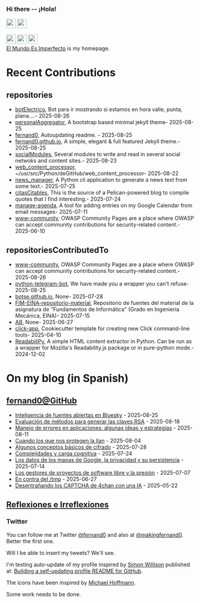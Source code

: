 ### Hi there -- ¡Hola!

<a href="mailto:ftricas@unizar.es" title="e-mail"><i class="svg-icon email"></i></a> 
<a href="https://www.linkedin.com/in/fernand0" title="My LinkedIn//Mi LinkedIn"><img src="https://img.shields.io/badge/linkedin-%230077B5.svg?&style=for-the-badge&logo=linkedin&logoColor=white" height=25></a> 
<a href="https://www.twitter.com/fernand0" title="My Twitter//Mi Twitter"><img src="https://img.shields.io/badge/twitter-%231DA1F2.svg?&style=for-the-badge&logo=twitter&logoColor=white" height=25></i></a> 
<link href="https://mastodon.social/@fernand0" rel="me" title="My Mastodon//Mi Mastodon"><img src="https://img.shields.io/static/v1?label=Mastodon&message=Social&color=blue" height=25></i></a> 
<a href="https://flickr.com/fernand0"><img src="https://img.shields.io/static/v1?label=Flickr&message=Images&color=blue" height=25></a>
<a href="https://dev.to/fernand0"><img src="https://img.shields.io/badge/DEV.TO-%230A0A0A.svg?&style=for-the-badge&logo=dev-dot-to&logoColor=white" height=25></a>
<div>
<a href="https://elmundoesimperfecto.com/" rel="me">El Mundo Es Imperfecto</a> is my homepage.
</div>

# Recent Contributions
<!-- recent_releases starts -->


## repositories
* [botElectrico](https://github.com/fernand0/botElectrico),  Bot para ir mostrando si estamos en hora valle, punta, plana....- 2025-08-26
* [personalAggregator](https://github.com/fernand0/personalAggregator),  A bootstrap based minimal jekyll theme- 2025-08-25
* [fernand0](https://github.com/fernand0/fernand0),  Autoupdating readme. - 2025-08-25
* [fernand0.github.io](https://github.com/fernand0/fernand0.github.io),  A simple, elegant & full featured Jekyll theme.- 2025-08-25
* [socialModules](https://github.com/fernand0/socialModules),  Several modules to write and read in several social netwoks and content sites.- 2025-08-23
* [web_content_processor](https://github.com/fernand0/web_content_processor),  ~/usr/src/Python/deGitHub/web_content_processor- 2025-08-22
* [news_manager](https://github.com/fernand0/news_manager),  A Python cli application to generate a news text from some text.- 2025-07-25
* [citasCitables](https://github.com/fernand0/citasCitables),  This is the source of a Pelican-powered blog to compile quotes that I find interesting.- 2025-07-24
* [manage-agenda](https://github.com/fernand0/manage-agenda),  A tool for adding entries on my Google Calendar from email messages- 2025-07-11
* [www-community](https://github.com/fernand0/www-community),  OWASP Community Pages are a place where OWASP can accept community contributions for security-related content.- 2025-06-10

## repositoriesContributedTo
* [www-community](https://github.com/OWASP/www-community),  OWASP Community Pages are a place where OWASP can accept community contributions for security-related content.- 2025-08-26
* [python-telegram-bot](https://github.com/python-telegram-bot/python-telegram-bot),  We have made you a wrapper you can't refuse- 2025-08-25
* [botse.github.io](https://github.com/botse/botse.github.io),  None- 2025-07-28
* [FIM-EINA-repositorio-material](https://github.com/ricardojrdez/FIM-EINA-repositorio-material),  Repositorio de fuentes del material de la asignatura de "Fundamentos de Informática" (Grado en Ingeniería Mecánica, EINA)- 2025-07-15
* [AB](https://github.com/simber72/AB),  None- 2025-06-27
* [click-app](https://github.com/simonw/click-app),  Cookiecutter template for creating new Click command-line tools- 2025-04-10
* [ReadabiliPy](https://github.com/alan-turing-institute/ReadabiliPy),  A simple HTML content extractor in Python. Can be run as a wrapper for Mozilla's Readability.js package or in pure-python mode.- 2024-12-02
<!-- recent_releases ends -->

# On my blog (in Spanish)

<!-- blog starts -->


## [fernand0@GitHub](https://fernand0.github.io/)
* [Inteligencia de fuentes abiertas en Bluesky](http://fernand0.github.io//osint-inteligencia-bluesky/) - 2025-08-25
* [Evaluación de métodos para generar las claves RSA](http://fernand0.github.io//claves-RSA/) - 2025-08-18
* [Manejo de errores en aplicaciones: algunas ideas y estrategias](http://fernand0.github.io//manejo-errores-python/) - 2025-08-11
* [Cuando los que nos protegen la lían](http://fernand0.github.io//protegerse-ataques/) - 2025-08-04
* [Algunos conceptos básicos de cifrado](http://fernand0.github.io//cifrado-ideas-principales/) - 2025-07-28
* [Complejidades y carga cognitiva](http://fernand0.github.io//carga-cognitiva/) - 2025-07-24
* [Los datos de los mapas de Google, la privacidad y su persistencia](http://fernand0.github.io//errores-fallos-localizacion-google/) - 2025-07-14
* [Los gestores de proyectos de software libre y la presión](http://fernand0.github.io//software-libre-y-presiones/) - 2025-07-07
* [En contra del /tmp](http://fernand0.github.io//contra-tmp/) - 2025-06-27
* [Desentrañando los CAPTCHA de 4chan con una IA](http://fernand0.github.io//captcha-4chan/) - 2025-05-22

## [Reflexiones e Irreflexiones](http://fernand0.blogalia.com/)
<!-- blog ends -->

### Twitter 

You can follow me at Twitter [@fernand0](https://twitter.com/fernand0) and also at [@makingfernand0](https://twitter.com/fernand0). Better the first one.

Will I be able to insert my tweets? We'll see.

I'm testing auto-update of my profile inspired by [Simon Willison](https://simonwillison.net/) published at: [Building a self-updating profile README for GitHub](https://simonwillison.net/2020/Jul/10/self-updating-profile-readme/).

The icons have been inspired by [Michael Hoffmann](https://www.mokkapps.de/).

Some work needs to be done.

<!--
**fernand0/fernand0** is a ✨ _special_ ✨ repository because its `README.md` (this file) appears on your GitHub profile.

Here are some ideas to get you started:

- 🔭 I’m currently working on ...
- 🌱 I’m currently learning ...
- 👯 I’m looking to collaborate on ...
- 🤔 I’m looking for help with ...
- 💬 Ask me about ...
- 📫 How to reach me: ...
- 😄 Pronouns: ...
- ⚡ Fun fact: ...
-->
